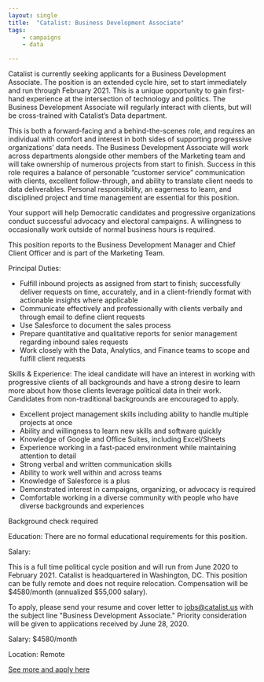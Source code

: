 ```yaml
---
layout: single
title:  "Catalist: Business Development Associate"
tags: 
    - campaigns
    - data

---
```

Catalist is currently seeking applicants for a Business Development Associate. The position is an extended cycle hire, set to start immediately and run through February 2021. This is a unique opportunity to gain first-hand experience at the intersection of technology and politics. The Business Development Associate will regularly interact with clients, but will be cross-trained with Catalist’s Data department.

This is both a forward-facing and a behind-the-scenes role, and requires an individual with comfort and interest in both sides of supporting progressive organizations’ data needs. The Business Development Associate will work across departments alongside other members of the Marketing team and will take ownership of numerous projects from start to finish. Success in this role requires a balance of personable “customer service” communication with clients, excellent follow-through, and ability to translate client needs to data deliverables. Personal responsibility, an eagerness to learn, and disciplined project and time management are essential for this position.

Your support will help Democratic candidates and progressive organizations conduct successful advocacy and electoral campaigns. A willingness to occasionally work outside of normal business hours is required.

This position reports to the Business Development Manager and Chief Client Officer and is part of the Marketing Team.

Principal Duties:

* Fulfill inbound projects as assigned from start to finish; successfully deliver requests on time, accurately, and in a client-friendly format with actionable insights where applicable
* Communicate effectively and professionally with clients verbally and through email to define client requests
* Use Salesforce to document the sales process
* Prepare quantitative and qualitative reports for senior management regarding inbound sales requests
* Work closely with the Data, Analytics, and Finance teams to scope and fulfill client requests

Skills & Experience:
The ideal candidate will have an interest in working with progressive clients of all backgrounds and have a strong desire to learn more about how those clients leverage political data in their work. Candidates from non-traditional backgrounds are encouraged to apply.

* Excellent project management skills including ability to handle multiple projects at once
* Ability and willingness to learn new skills and software quickly
* Knowledge of Google and Office Suites, including Excel/Sheets
* Experience working in a fast-paced environment while maintaining attention to detail
* Strong verbal and written communication skills
* Ability to work well within and across teams
* Knowledge of Salesforce is a plus
* Demonstrated interest in campaigns, organizing, or advocacy is required
* Comfortable working in a diverse community with people who have diverse backgrounds and experiences

Background check required

Education:
There are no formal educational requirements for this position.

Salary:

This is a full time political cycle position and will run from June 2020 to February 2021. Catalist is headquartered in Washington, DC. This position can be fully remote and does not require relocation.  Compensation will be $4580/month (annualized $55,000 salary).

To apply, please send your resume and cover letter to jobs@catalist.us with the subject line "Business Development Associate." Priority consideration will be given to applications received by June 28, 2020.

Salary: $4580/month

Location: Remote


[See more and apply here](https://catalist.us/about/careers/business-development-associate/)
